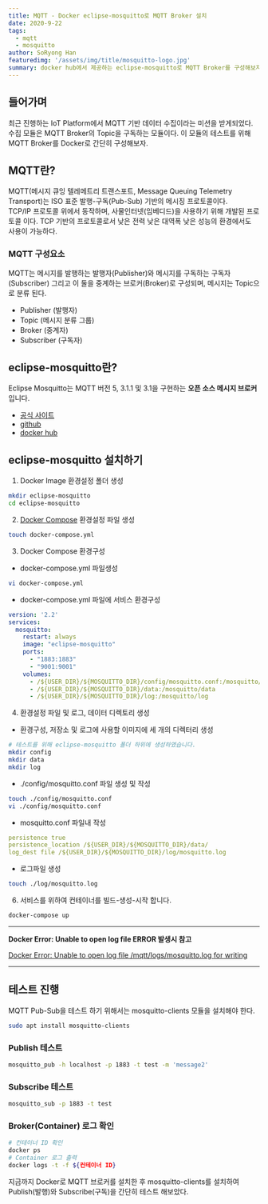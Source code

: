 ```yaml
---
title: MQTT - Docker eclipse-mosquitto로 MQTT Broker 설치
date: 2020-9-22
tags: 
  - mqtt
  - mosquitto
author: SoRyong Han
featuredimg: '/assets/img/title/mosquitto-logo.jpg'
summary: docker hub에서 제공하는 eclipse-mosquitto로 MQTT Broker를 구성해보자.
---
```


## 들어가며
최근 진행하는 IoT Platform에서 MQTT 기반 데이터 수집이라는 미션을 받게되었다. 수집 모듈은 MQTT Broker의 Topic을 구독하는 모듈이다. 이 모듈의 테스트를 위해 MQTT Broker를 Docker로 간단히 구성해보자.
## MQTT란?
MQTT(메시지 큐잉 텔레메트리 트랜스포트, Message Queuing Telemetry Transport)는 ISO 표준 발행-구독(Pub-Sub) 기반의 메시징 프로토콜이다.<br>
TCP/IP 프로토콜 위에서 동작하며, 사물인터넷(임베디드)을 사용하기 위해 개발된 프로토콜 이다. TCP 기반의 프로토콜로서 낮은 전력 낮은 대역폭 낮은 성능의 환경에서도 사용이 가능하다.
### MQTT 구성요소
MQTT는 메시지를 발행하는 발행자(Publisher)와 메시지를 구독하는 구독자(Subscriber) 그리고 이 둘을 중계하는 브로커(Broker)로 구성되며, 메시지는 Topic으로 분류 된다.
- Publisher (발행자)
- Topic (메시지 분류 그룹)
- Broker (중계자)
- Subscriber (구독자)

## eclipse-mosquitto란?
Eclipse Mosquitto는 MQTT 버전 5, 3.1.1 및 3.1을 구현하는 **오픈 소스 메시지 브로커**입니다.
- [공식 사이트](https://mosquitto.org/)
- [github](https://github.com/eclipse/mosquitto)
- [docker hub](https://hub.docker.com/_/eclipse-mosquitto)

## eclipse-mosquitto 설치하기
1. Docker Image 환경설정 폴더 생성
```sh
mkdir eclipse-mosquitto
cd eclipse-mosquitto
```

2. [Docker Compose](https://docs.docker.com/compose/) 환경설정 파일 생성
```sh
touch docker-compose.yml
```

3. Docker Compose 환경구성
- docker-compose.yml 파일생성
```sh
vi docker-compose.yml
```
- docker-compose.yml 파일에 서비스 환경구성
```yaml
version: '2.2'
services:
  mosquitto:
    restart: always
    image: "eclipse-mosquitto"
    ports:
      - "1883:1883"
      - "9001:9001"
    volumes:
      - /${USER_DIR}/${MOSQUITTO_DIR}/config/mosquitto.conf:/mosquitto/config/mosquitto.conf
      - /${USER_DIR}/${MOSQUITTO_DIR}/data:/mosquitto/data
      - /${USER_DIR}/${MOSQUITTO_DIR}/log:/mosquitto/log
```
4. 환경설정 파일 및 로그, 데이터 디렉토리 생성
- 환경구성, 저장소 및 로그에 사용할 이미지에 세 개의 디렉터리 생성
```sh
# 테스트를 위해 eclipse-mosquitto 폴더 하위에 생성하였습니다.
mkdir config
mkdir data
mkdir log
```
- ./config/mosquitto.conf 파일 생성 및 작성
```sh
touch ./config/mosquitto.conf
vi ./config/mosquitto.conf
```
- mosquitto.conf 파일내 작성
```yaml
persistence true
persistence_location /${USER_DIR}/${MOSQUITTO_DIR}/data/
log_dest file /${USER_DIR}/${MOSQUITTO_DIR}/log/mosquitto.log
```
- 로그파일 생성
```sh
touch ./log/mosquitto.log
```
6. 서비스를 위하여 컨테이너를 빌드-생성-시작 합니다.
  ```sh
  docker-compose up
  ```
---
**Docker Error: Unable to open log file ERROR 발생시 참고**

[Docker Error: Unable to open log file /mqtt/logs/mosquitto.log for writing](https://github.com/eclipse/mosquitto/issues/1078)

---

## 테스트 진행
MQTT Pub-Sub을 테스트 하기 위해서는 mosquitto-clients 모듈을 설치해야 한다.
```sh
sudo apt install mosquitto-clients
```
### Publish 테스트
```sh
mosquitto_pub -h localhost -p 1883 -t test -m 'message2'
```
### Subscribe 테스트
```sh
mosquitto_sub -p 1883 -t test
```
### Broker(Container) 로그 확인
```sh
# 컨테이너 ID 확인
docker ps
# Container 로그 출력
docker logs -t -f ${컨테이너 ID}
```

지금까지 Docker로 MQTT 브로커를 설치한 후 mosquitto-clients를 설치하여 Publish(발행)와 Subscribe(구독)을 간단히 테스트 해보았다.


